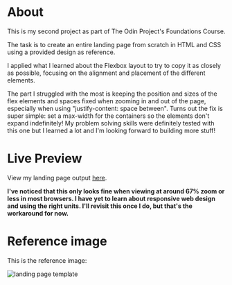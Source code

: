 # About
<p> This is my second project as part of The Odin Project's Foundations Course. </p>
<p> The task is to create an entire landing page from scratch in HTML and CSS using a provided design as reference. </p>
<p> I applied what I learned about the Flexbox layout to try to copy it as closely as possible, focusing on the alignment and placement of the different elements. </p>
<p> The part I struggled with the most is keeping the position and sizes of the flex elements and spaces fixed when zooming in and out of the page, especially when using "justify-content: space between". Turns out the fix is super simple: set a max-width for the containers so the elements don't expand indefinitely! My problem solving skills were definitely tested with this one but I learned a lot and I'm looking forward to building more stuff!</p>

# Live Preview
View my landing page output <a href="https://daniraymundo.github.io/landing-page/">here</a>.
<p><strong>I've noticed that this only looks fine when viewing at around 67% zoom or less in most browsers. I have yet to learn about responsive web design and using the right units. I'll revisit this once I do, but that's the workaround for now.</strong></p>

# Reference image
<p> This is the reference image: </p>
<img src ="https://cdn.statically.io/gh/TheOdinProject/curriculum/81a5d553f4073e593d23a6ab00d50eef8620796d/foundations/html_css/project/imgs/01.png" alt="landing page template">
